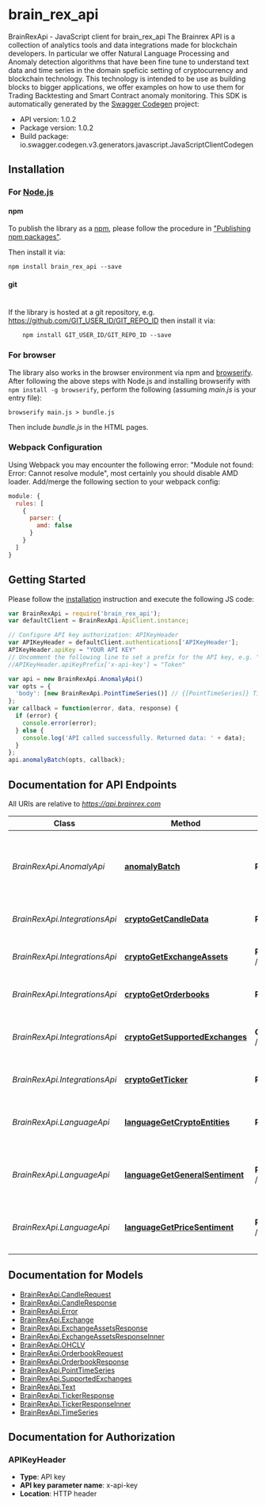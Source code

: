 # brain_rex_api

BrainRexApi - JavaScript client for brain_rex_api
The Brainrex API is a collection of analytics tools and data integrations made for blockchain developers. In particular we offer Natural Language Processing and Anomaly detection algorithms that have been fine tune to understand text data and time series in the domain speficic setting of cryptocurrency and blockchain technology. This technology is intended to be use as building blocks to bigger applications, we offer examples on how to use them for Trading Backtesting and Smart Contract anomaly monitoring.
This SDK is automatically generated by the [Swagger Codegen](https://github.com/swagger-api/swagger-codegen) project:

- API version: 1.0.2
- Package version: 1.0.2
- Build package: io.swagger.codegen.v3.generators.javascript.JavaScriptClientCodegen

## Installation

### For [Node.js](https://nodejs.org/)

#### npm

To publish the library as a [npm](https://www.npmjs.com/),
please follow the procedure in ["Publishing npm packages"](https://docs.npmjs.com/getting-started/publishing-npm-packages).

Then install it via:

```shell
npm install brain_rex_api --save
```

#### git
#
If the library is hosted at a git repository, e.g.
https://github.com/GIT_USER_ID/GIT_REPO_ID
then install it via:

```shell
    npm install GIT_USER_ID/GIT_REPO_ID --save
```

### For browser

The library also works in the browser environment via npm and [browserify](http://browserify.org/). After following
the above steps with Node.js and installing browserify with `npm install -g browserify`,
perform the following (assuming *main.js* is your entry file):

```shell
browserify main.js > bundle.js
```

Then include *bundle.js* in the HTML pages.

### Webpack Configuration

Using Webpack you may encounter the following error: "Module not found: Error:
Cannot resolve module", most certainly you should disable AMD loader. Add/merge
the following section to your webpack config:

```javascript
module: {
  rules: [
    {
      parser: {
        amd: false
      }
    }
  ]
}
```

## Getting Started

Please follow the [installation](#installation) instruction and execute the following JS code:

```javascript
var BrainRexApi = require('brain_rex_api');
var defaultClient = BrainRexApi.ApiClient.instance;

// Configure API key authorization: APIKeyHeader
var APIKeyHeader = defaultClient.authentications['APIKeyHeader'];
APIKeyHeader.apiKey = "YOUR API KEY"
// Uncomment the following line to set a prefix for the API key, e.g. "Token" (defaults to null)
//APIKeyHeader.apiKeyPrefix['x-api-key'] = "Token"

var api = new BrainRexApi.AnomalyApi()
var opts = { 
  'body': [new BrainRexApi.PointTimeSeries()] // {[PointTimeSeries]} Time Series to be analyzed, with the following format.
};
var callback = function(error, data, response) {
  if (error) {
    console.error(error);
  } else {
    console.log('API called successfully. Returned data: ' + data);
  }
};
api.anomalyBatch(opts, callback);
```

## Documentation for API Endpoints

All URIs are relative to *https://api.brainrex.com*

Class | Method | HTTP request | Description
------------ | ------------- | ------------- | -------------
*BrainRexApi.AnomalyApi* | [**anomalyBatch**](docs/AnomalyApi.md#anomalyBatch) | **POST** /anomaly/json/detect | Detects anomalies in historical data in batches. This endpoint uses your entire dataset as input
*BrainRexApi.IntegrationsApi* | [**cryptoGetCandleData**](docs/IntegrationsApi.md#cryptoGetCandleData) | **POST** /crypto/get_candles | Downloads candle format market data
*BrainRexApi.IntegrationsApi* | [**cryptoGetExchangeAssets**](docs/IntegrationsApi.md#cryptoGetExchangeAssets) | **POST** /crypto/get_exchange_assets | Gets all coin pairs traded in specified exchange
*BrainRexApi.IntegrationsApi* | [**cryptoGetOrderbooks**](docs/IntegrationsApi.md#cryptoGetOrderbooks) | **POST** /crypto/get_orderbooks | Returns the current state of the orderbook.
*BrainRexApi.IntegrationsApi* | [**cryptoGetSupportedExchanges**](docs/IntegrationsApi.md#cryptoGetSupportedExchanges) | **GET** /crypto/get_supported_exchanges | Gets all cryptocurrency exchanges supported by the Brainrex API
*BrainRexApi.IntegrationsApi* | [**cryptoGetTicker**](docs/IntegrationsApi.md#cryptoGetTicker) | **POST** /crypto/get_ticker | Downloads candle format market data
*BrainRexApi.LanguageApi* | [**languageGetCryptoEntities**](docs/LanguageApi.md#languageGetCryptoEntities) | **POST** /entity/get_crypto_entities | Extracts known crypto entities like coin names, exchanges, media from text.
*BrainRexApi.LanguageApi* | [**languageGetGeneralSentiment**](docs/LanguageApi.md#languageGetGeneralSentiment) | **POST** /sentiment/get_general_sentiment | Returns a -1 to 1 score, depending on positive/negative sentiment
*BrainRexApi.LanguageApi* | [**languageGetPriceSentiment**](docs/LanguageApi.md#languageGetPriceSentiment) | **POST** /language/get_price_sentiment | Sentiment analysis score using a model trained for buy signals.

## Documentation for Models

 - [BrainRexApi.CandleRequest](docs/CandleRequest.md)
 - [BrainRexApi.CandleResponse](docs/CandleResponse.md)
 - [BrainRexApi.Error](docs/Error.md)
 - [BrainRexApi.Exchange](docs/Exchange.md)
 - [BrainRexApi.ExchangeAssetsResponse](docs/ExchangeAssetsResponse.md)
 - [BrainRexApi.ExchangeAssetsResponseInner](docs/ExchangeAssetsResponseInner.md)
 - [BrainRexApi.OHCLV](docs/OHCLV.md)
 - [BrainRexApi.OrderbookRequest](docs/OrderbookRequest.md)
 - [BrainRexApi.OrderbookResponse](docs/OrderbookResponse.md)
 - [BrainRexApi.PointTimeSeries](docs/PointTimeSeries.md)
 - [BrainRexApi.SupportedExchanges](docs/SupportedExchanges.md)
 - [BrainRexApi.Text](docs/Text.md)
 - [BrainRexApi.TickerResponse](docs/TickerResponse.md)
 - [BrainRexApi.TickerResponseInner](docs/TickerResponseInner.md)
 - [BrainRexApi.TimeSeries](docs/TimeSeries.md)

## Documentation for Authorization


### APIKeyHeader

- **Type**: API key
- **API key parameter name**: x-api-key
- **Location**: HTTP header


